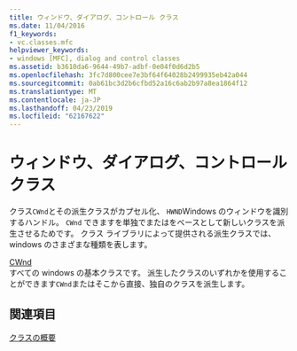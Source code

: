 ```yaml
---
title: ウィンドウ、ダイアログ、コントロール クラス
ms.date: 11/04/2016
f1_keywords:
- vc.classes.mfc
helpviewer_keywords:
- windows [MFC], dialog and control classes
ms.assetid: b3610da6-9644-49b7-adbf-0e04f0d6d2b5
ms.openlocfilehash: 3fc7d800cee7e3bf64f64028b2499935eb42a044
ms.sourcegitcommit: 0ab61bc3d2b6cfbd52a16c6ab2b97a8ea1864f12
ms.translationtype: MT
ms.contentlocale: ja-JP
ms.lasthandoff: 04/23/2019
ms.locfileid: "62167622"
---
```

# <a name="window-dialog-and-control-classes"></a>ウィンドウ、ダイアログ、コントロール クラス

クラス`CWnd`とその派生クラスがカプセル化、 `HWND`Windows のウィンドウを識別するハンドル。 `CWnd` できますを単独でまたはをベースとして新しいクラスを派生させるためです。 クラス ライブラリによって提供される派生クラスでは、windows のさまざまな種類を表します。

[CWnd](../mfc/reference/cwnd-class.md)<br/>
すべての windows の基本クラスです。 派生したクラスのいずれかを使用することができます`CWnd`またはそこから直接、独自のクラスを派生します。

## <a name="see-also"></a>関連項目

[クラスの概要](../mfc/class-library-overview.md)
